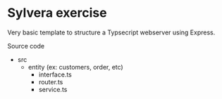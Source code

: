 # Sylvera exercise

Very basic template to structure a Typsecript webserver using Express.

Source code

- src
  - entity (ex: customers, order, etc)
    - interface.ts
    - router.ts
    - service.ts

